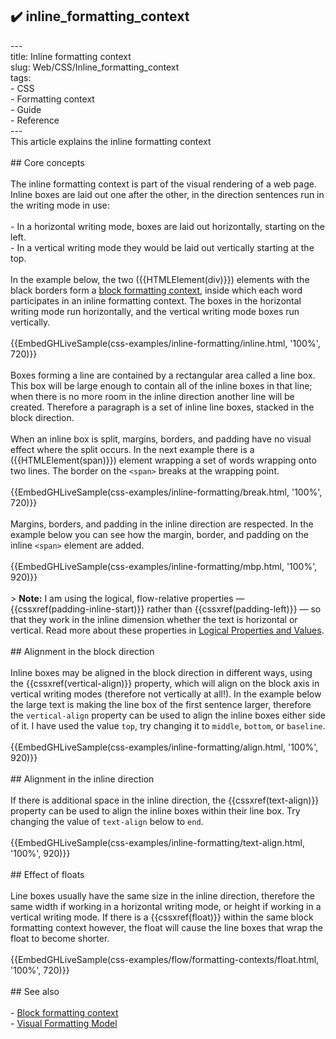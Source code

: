 ## ✔️ inline_formatting_context 
 ---<br/>title: Inline formatting context<br/>slug: Web/CSS/Inline_formatting_context<br/>tags:<br/>  - CSS<br/>  - Formatting context<br/>  - Guide<br/>  - Reference<br/>---<br/>This article explains the inline formatting context<br/><br/>## Core concepts<br/><br/>The inline formatting context is part of the visual rendering of a web page. Inline boxes are laid out one after the other, in the direction sentences run in the writing mode in use:<br/><br/>- In a horizontal writing mode, boxes are laid out horizontally, starting on the left.<br/>- In a vertical writing mode they would be laid out vertically starting at the top.<br/><br/>In the example below, the two ({{HTMLElement(div)}}) elements with the black borders form a [block formatting context](/en-US/docs/Web/Guide/CSS/Block_formatting_context), inside which each word participates in an inline formatting context. The boxes in the horizontal writing mode run horizontally, and the vertical writing mode boxes run vertically.<br/><br/>{{EmbedGHLiveSample(css-examples/inline-formatting/inline.html, '100%', 720)}}<br/><br/>Boxes forming a line are contained by a rectangular area called a line box. This box will be large enough to contain all of the inline boxes in that line; when there is no more room in the inline direction another line will be created. Therefore a paragraph is a set of inline line boxes, stacked in the block direction.<br/><br/>When an inline box is split, margins, borders, and padding have no visual effect where the split occurs. In the next example there is a ({{HTMLElement(span)}}) element wrapping a set of words wrapping onto two lines. The border on the `<span>` breaks at the wrapping point.<br/><br/>{{EmbedGHLiveSample(css-examples/inline-formatting/break.html, '100%', 720)}}<br/><br/>Margins, borders, and padding in the inline direction are respected. In the example below you can see how the margin, border, and padding on the inline `<span>` element are added.<br/><br/>{{EmbedGHLiveSample(css-examples/inline-formatting/mbp.html, '100%', 920)}}<br/><br/>> **Note:** I am using the logical, flow-relative properties — {{cssxref(padding-inline-start)}} rather than {{cssxref(padding-left)}} — so that they work in the inline dimension whether the text is horizontal or vertical. Read more about these properties in [Logical Properties and Values](/en-US/docs/Web/CSS/CSS_Logical_Properties).<br/><br/>## Alignment in the block direction<br/><br/>Inline boxes may be aligned in the block direction in different ways, using the {{cssxref(vertical-align)}} property, which will align on the block axis in vertical writing modes (therefore not vertically at all!). In the example below the large text is making the line box of the first sentence larger, therefore the `vertical-align` property can be used to align the inline boxes either side of it. I have used the value `top`, try changing it to `middle`, `bottom`, or `baseline`.<br/><br/>{{EmbedGHLiveSample(css-examples/inline-formatting/align.html, '100%', 920)}}<br/><br/>## Alignment in the inline direction<br/><br/>If there is additional space in the inline direction, the {{cssxref(text-align)}} property can be used to align the inline boxes within their line box. Try changing the value of `text-align` below to `end`.<br/><br/>{{EmbedGHLiveSample(css-examples/inline-formatting/text-align.html, '100%', 920)}}<br/><br/>## Effect of floats<br/><br/>Line boxes usually have the same size in the inline direction, therefore the same width if working in a horizontal writing mode, or height if working in a vertical writing mode. If there is a {{cssxref(float)}} within the same block formatting context however, the float will cause the line boxes that wrap the float to become shorter.<br/><br/>{{EmbedGHLiveSample(css-examples/flow/formatting-contexts/float.html, '100%', 720)}}<br/><br/>## See also<br/><br/>- [Block formatting context](/en-US/docs/Web/Guide/CSS/Block_formatting_context)<br/>- [Visual Formatting Model](/en-US/docs/Web/CSS/Visual_formatting_model)<br/>